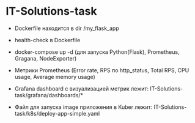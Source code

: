 # IT-Solutions-task


- Dockerfile находится в dir /my_flask_app
- health-check в Dockerfile
- docker-compose up -d (для запуска Python(Flask), Prometheus, Gragana, NodeExporter)
- Метрики Prometheus (Error rate, RPS по http_status, Total RPS, CPU usage, Average memory usage)
- Grafana dashboard с визуализацией метрик лежит: IT-Solutions-task/grafana/dashboards/*

- Файл для запуска image приложения в Kuber лежит: IT-Solutions-task/k8s/deploy-app-simple.yaml
